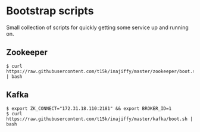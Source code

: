 Bootstrap scripts
=================

Small collection of scripts for quickly getting some service up and running on.

Zookeeper
---------
    $ curl https://raw.githubusercontent.com/t15k/inajiffy/master/zookeeper/boot.sh | bash

Kafka
-----
    $ export ZK_CONNECT="172.31.18.110:2181" && export BROKER_ID=1
    $ curl https://raw.githubusercontent.com/t15k/inajiffy/master/kafka/boot.sh | bash
